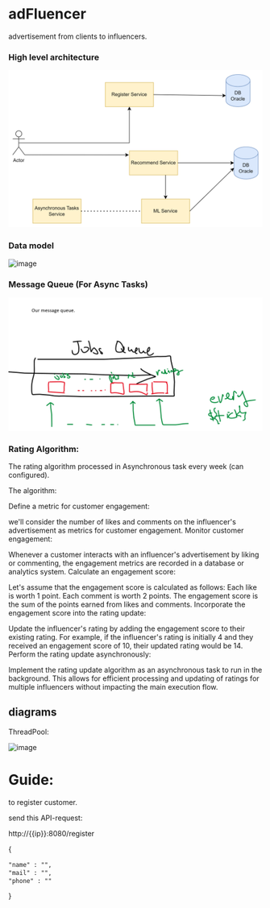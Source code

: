 # adFluencer
advertisement from clients to influencers.




### High level architecture

![img.png](docs/img/img.png)



### Data model


![image](https://user-images.githubusercontent.com/59146036/224485206-116c6645-0077-4df7-949b-678e46a5b7ca.png)


### Message Queue (For Async Tasks)
![img2.png](docs/img/img_2.png)


### Rating Algorithm:

The rating algorithm processed in Asynchronous task every week (can configured).


The algorithm:

Define a metric for customer engagement:

we'll consider the number of likes and comments on the influencer's advertisement as metrics for customer engagement.
Monitor customer engagement:

Whenever a customer interacts with an influencer's advertisement by liking or commenting, the engagement metrics are recorded in a database or analytics system.
Calculate an engagement score:

Let's assume that the engagement score is calculated as follows:
Each like is worth 1 point.
Each comment is worth 2 points.
The engagement score is the sum of the points earned from likes and comments.
Incorporate the engagement score into the rating update:

Update the influencer's rating by adding the engagement score to their existing rating.
For example, if the influencer's rating is initially 4 and they received an engagement score of 10, their updated rating would be 14.
Perform the rating update asynchronously:

Implement the rating update algorithm as an asynchronous task to run in the background.
This allows for efficient processing and updating of ratings for multiple influencers without impacting the main execution flow.






## diagrams
ThreadPool:

![image](https://user-images.githubusercontent.com/59146036/229315834-58296b0e-1d48-41d3-9bc2-3ad6821c2cd5.png)


# Guide:

to register customer.

send this API-request:

http://{{ip}}:8080/register

{

    "name" : "",
    "mail" : "",
    "phone" : ""

}
